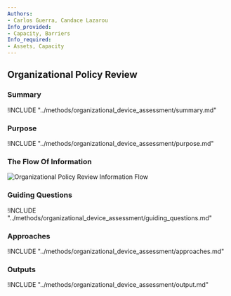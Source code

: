 ```yaml
---
Authors:
- Carlos Guerra, Candace Lazarou
Info_provided:
- Capacity, Barriers
Info_required:
- Assets, Capacity
---
```


## Organizational Policy Review

### Summary
!INCLUDE "../methods/organizational_device_assessment/summary.md"

### Purpose
!INCLUDE "../methods/organizational_device_assessment/purpose.md"

### The Flow Of Information
![Organizational Policy Review Information Flow](images/info_flows/organizational_policies.svg)

### Guiding Questions
!INCLUDE "../methods/organizational_device_assessment/guiding_questions.md"

### Approaches
!INCLUDE "../methods/organizational_device_assessment/approaches.md"

### Outputs
!INCLUDE "../methods/organizational_device_assessment/output.md"
